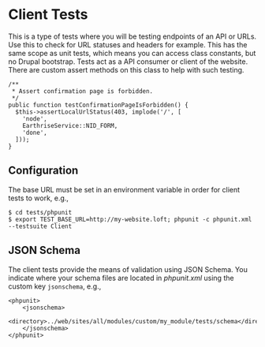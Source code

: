# Client Tests

This is a type of tests where you will be testing endpoints of an API or URLs.  Use this to check for URL statuses and headers for example.  This has the same scope as unit tests, which means you can access class constants, but no Drupal bootstrap.  Tests act as a API consumer or client of the website.  There are custom assert methods on this class to help with such testing.

    /**
     * Assert confirmation page is forbidden.
     */
    public function testConfirmationPageIsForbidden() {
      $this->assertLocalUrlStatus(403, implode('/', [
        'node',
        EarthriseService::NID_FORM,
        'done',
      ]));
    }
      
## Configuration

The base URL must be set in an environment variable in order for client tests to work, e.g., 

    $ cd tests/phpunit
    $ export TEST_BASE_URL=http://my-website.loft; phpunit -c phpunit.xml --testsuite Client


## JSON Schema

The client tests provide the means of validation using JSON Schema.  You indicate where your schema files are located in _phpunit.xml_ using the custom key `jsonschema`, e.g., 

    <phpunit>
        <jsonschema>
            <directory>../web/sites/all/modules/custom/my_module/tests/schema</directory>
        </jsonschema>
    </phpunit>
